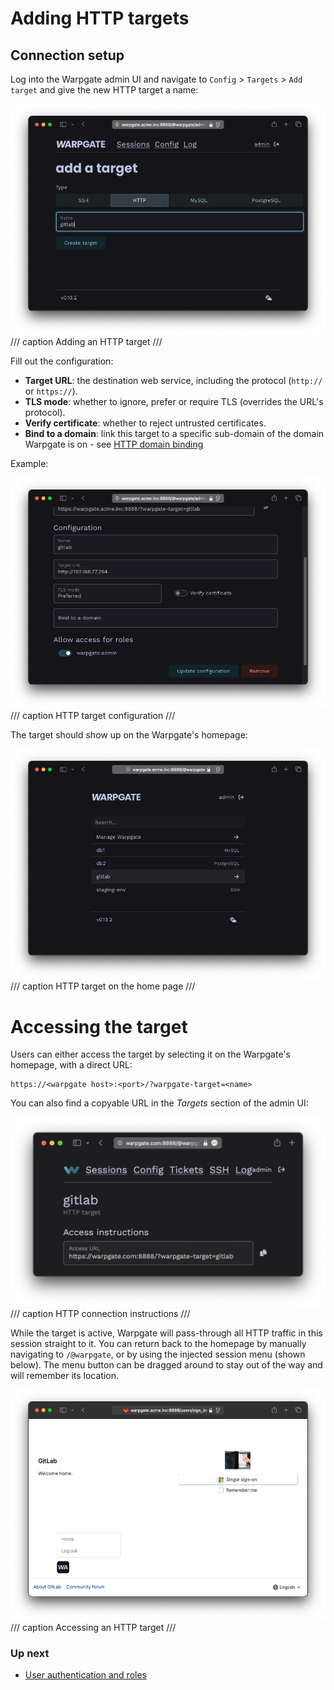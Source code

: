 # Adding HTTP targets

## Connection setup

Log into the Warpgate admin UI and navigate to `Config` > `Targets` > `Add target` and give the new HTTP target a name:

![](../images/adding-http.png)
/// caption
Adding an HTTP target
///

Fill out the configuration:

* **Target URL**: the destination web service, including the protocol (`http://` or `https://`).
* **TLS mode**: whether to ignore, prefer or require TLS (overrides the URL's protocol).
* **Verify certificate**: whether to reject untrusted certificates.
* **Bind to a domain**: link this target to a specific sub-domain of the domain Warpgate is on - see [HTTP domain binding](../http-domain-binding.md)

Example:

![](../images/http-config.png)
/// caption
HTTP target configuration
///

The target should show up on the Warpgate's homepage:

![](../images/http-on-home.png)
/// caption
HTTP target on the home page
///

# Accessing the target

Users can either access the target by selecting it on the Warpgate's homepage, with a direct URL:

```
https://<warpgate host>:<port>/?warpgate-target=<name>
```

You can also find a copyable URL in the _Targets_ section of the admin UI:

![](../images/http-instructions.png)
/// caption
HTTP connection instructions
///

While the target is active, Warpgate will pass-through all HTTP traffic in this session straight to it. You can return back to the homepage by manually navigating to `/@warpgate`, or by using the injected session menu (shown below). The menu button can be dragged around to stay out of the way and will remember its location.

![](../images/http-browsing.png)
/// caption
Accessing an HTTP target
///

### Up next

* [User authentication and roles](../auth-and-roles.md)
